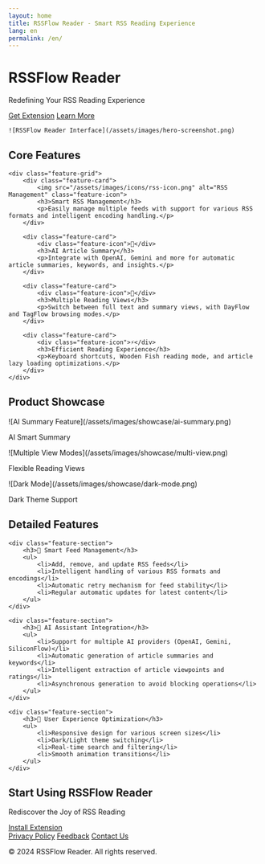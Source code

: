 ```yaml
---
layout: home
title: RSSFlow Reader - Smart RSS Reading Experience
lang: en
permalink: /en/
---
```


<div class="hero">
    <h1>RSSFlow Reader</h1>
    <p class="tagline">Redefining Your RSS Reading Experience</p>
    <div class="hero-buttons">
        <a href="https://chrome.google.com/webstore/detail/[your-extension-id]" class="btn primary">Get Extension</a>
        <a href="#features" class="btn secondary">Learn More</a>
    </div>
    
    ![RSSFlow Reader Interface](/assets/images/hero-screenshot.png)
</div>

<div class="features" id="features">
    <h2>Core Features</h2>
    
    <div class="feature-grid">
        <div class="feature-card">
            <img src="/assets/images/icons/rss-icon.png" alt="RSS Management" class="feature-icon">
            <h3>Smart RSS Management</h3>
            <p>Easily manage multiple feeds with support for various RSS formats and intelligent encoding handling.</p>
        </div>
        
        <div class="feature-card">
            <div class="feature-icon">🤖</div>
            <h3>AI Article Summary</h3>
            <p>Integrate with OpenAI, Gemini and more for automatic article summaries, keywords, and insights.</p>
        </div>
        
        <div class="feature-card">
            <div class="feature-icon">🎯</div>
            <h3>Multiple Reading Views</h3>
            <p>Switch between full text and summary views, with DayFlow and TagFlow browsing modes.</p>
        </div>
        
        <div class="feature-card">
            <div class="feature-icon">⚡</div>
            <h3>Efficient Reading Experience</h3>
            <p>Keyboard shortcuts, Wooden Fish reading mode, and article lazy loading optimizations.</p>
        </div>
    </div>
</div>

<div class="showcase">
    <h2>Product Showcase</h2>
    <div class="showcase-grid">
        <div class="showcase-item">
            ![AI Summary Feature](/assets/images/showcase/ai-summary.png)
            <p>AI Smart Summary</p>
        </div>
        <div class="showcase-item">
            ![Multiple View Modes](/assets/images/showcase/multi-view.png)
            <p>Flexible Reading Views</p>
        </div>
        <div class="showcase-item">
            ![Dark Mode](/assets/images/showcase/dark-mode.png)
            <p>Dark Theme Support</p>
        </div>
    </div>
</div>

<div class="features-detail">
    <h2>Detailed Features</h2>
    
    <div class="feature-section">
        <h3>🎯 Smart Feed Management</h3>
        <ul>
            <li>Add, remove, and update RSS feeds</li>
            <li>Intelligent handling of various RSS formats and encodings</li>
            <li>Automatic retry mechanism for feed stability</li>
            <li>Regular automatic updates for latest content</li>
        </ul>
    </div>

    <div class="feature-section">
        <h3>🤖 AI Assistant Integration</h3>
        <ul>
            <li>Support for multiple AI providers (OpenAI, Gemini, SiliconFlow)</li>
            <li>Automatic generation of article summaries and keywords</li>
            <li>Intelligent extraction of article viewpoints and ratings</li>
            <li>Asynchronous generation to avoid blocking operations</li>
        </ul>
    </div>

    <div class="feature-section">
        <h3>📱 User Experience Optimization</h3>
        <ul>
            <li>Responsive design for various screen sizes</li>
            <li>Dark/Light theme switching</li>
            <li>Real-time search and filtering</li>
            <li>Smooth animation transitions</li>
        </ul>
    </div>
</div>

<div class="cta">
    <h2>Start Using RSSFlow Reader</h2>
    <p>Rediscover the Joy of RSS Reading</p>
    <div class="cta-buttons">
        <a href="https://chrome.google.com/webstore/detail/[your-extension-id]" class="btn primary">Install Extension</a>
    </div>
</div>

<div class="footer">
    <div class="links">
        <a href="{{ site.baseurl }}/privacy/en">Privacy Policy</a>
        <a href="https://github.com/oinzen/RSSFlow-doc/issues">Feedback</a>
        <a href="mailto:zengzwf@gmail.com">Contact Us</a>
    </div>
    <p class="copyright">© 2024 RSSFlow Reader. All rights reserved.</p>
</div> 